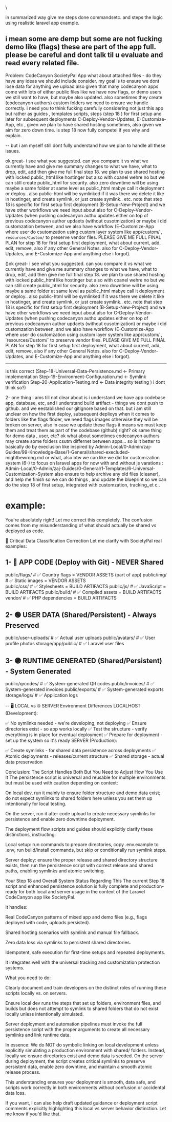 \

in summarized way give me steps done commandsetc. and steps the logic using realistic laravel app example.

## i mean some are demp but some are not fucking demo like (flags) these are part of the app full. please be careful and dont talk til u evaluate and read every related file.

Problem: CodeCanyon SocietyPal App
what about attached files - do they have any ideas we should include consider. my goal is to ensure we dont lose data for anything we upload also given that many codecanyon apps come with lots of either public files like we have now flags, or demo users we still want to have, but maybe also updated. also sometimes they create (codecanyon authors) custom folders we need to ensure we handle correctly. i need you to think fucking carefully considering not just this app but rather as guides , templates scripts, steps (step 18 ) for first setup and later for subsequent deployments C-Deploy-Vendor-Updates, E-Customize-App, etc , given we plan to have shared hosting sometimes, also given we aim for zero down time. is step 18 now fully competel if yes why and explain.

--
but i am myself still dont fully understand how we plan to handle all these issues.

ok great- i see what you suggested. can you compare it vs what we currently have and give me summary changes to what we have, what to drop, edit, add then give me full final step 18.
we plan to use shared hosting with locked public_html like hostinger but also with coanel wehre no but we can still create public_html for security. also zero downtime will be using maybe a same folder at same level as public_html mabye call it deployment or deploy.. also public-html will be symlinked if it was there we delete it like in hostinger, and create symlink, or just create symlink.. etc. note that step 18 is specific for first setup first deployment (B-Setup-New-Project) and we have other workflows we need input about also for C-Deploy-Vendor-Updates (when pushing codecanyon autho updates either on top of previous codecanyon author updaets (without cusotmization) or maybe i did customzation between, and we also have workflow (E-Customize-App where user do csutomzation using custom layer system like app/custom/ , `resources/Custom/` to preserve vendor files. PLEASE GIVE ME FULL FINAL PLAN for step 18 for first setup first deployment, what about current, add, edit, remove,
also if any other General Notes. also for C-Deploy-Vendor-Updates, and E-Customize-App and anything else i forgot).


()ok great- i see what you suggested. can you compare it vs what we currently have and give me summary changes to what we have, what to drop, edit, add then give me full final step 18.
we plan to use shared hosting with locked public\_html like hostinger but also with coanel wehre no but we can still create public\_html for security. also zero downtime will be using maybe a same folder at same level as public\_html mabye call it deployment or deploy.. also public-html will be symlinked if it was there we delete it like in hostinger, and create symlink, or just create symlink.. etc. note that step 18 is specific for first setup first deployment (B-Setup-New-Project) and we have other workflows we need input about also for C-Deploy-Vendor-Updates (when pushing codecanyon autho updates either on top of previous codecanyon author updaets (without cusotmization) or maybe i did customzation between, and we also have workflow (E-Customize-App where user do csutomzation using custom layer system like app/custom/ ,  \`resources/Custom/\` to preserve vendor files. PLEASE GIVE ME FULL FINAL PLAN for step 18 for first setup first deployment, what about current, add, edit, remove, 
also if any other General Notes. also for C-Deploy-Vendor-Updates, and E-Customize-App and anything else i forgot).

---

is this correct (Step-18-Universal-Data-Persistence.md ← Primary implementation
Step-19-Environment-Configuration.md ← Symlink verification
Step-20-Application-Testing.md ← Data integrity testing
) i dont think so?)

2- one thing i ams till not clear about is i understand we have app codebase app, database, etc, and i understand build artifact - things we dont push to github. and we eestablished our gitignore based on that.
but i am still unclear on how the first deploy, subsequent deplioys when it comes to folders like the flags floder, we need flags images otherwise they will be broken on server, also in case we update these flags it means we must keep them and treat them as part of the codebase (github) right?
ok same thing for demo data , user, etc?
ok what about sometimes codecanyon authors may create some folders csutm differnet between apps... so is it better to basically do by execlusion like inspired by Admin-Local/0-Admin/zaj-Guides/99-Knowledge-Base/1-General/shared-execluded-mightbewrong.md
or what, 
also btw we can like we did for customization system (6-) to focus on laravel apps for now with and without js varations : Admin-Local/0-Admin/zaj-Guides/0-General/1-Templates/6-Universal-Customization-System
also ensure to help archive any old files (cleaner), and help me finish so we can do things , and update the blueprint so we can do the step 18 of first setup, integrated with customzation, tracking,,et c..


# example:
You're absolutely right! Let me correct this completely. The confusion comes from my misunderstanding of what should actually be shared vs deployed as code.

🚨 Critical Data Classification Correction
Let me clarify with SocietyPal real examples:

## 1- 🔵 APP CODE (Deploy with Git) - NEVER Shared

public/flags/           # ✅ Country flags = VENDOR ASSETS (part of app)
public/img/             # ✅ Static images = VENDOR ASSETS  
public/css/             # ✅ Stylesheets = BUILD ARTIFACTS
public/js/              # ✅ JavaScript = BUILD ARTIFACTS
public/build/           # ✅ Compiled assets = BUILD ARTIFACTS
vendor/                 # ✅ PHP dependencies = BUILD ARTIFACTS


## 2- 🟢 USER DATA (Shared/Persistent) - Always Preserved
public/user-uploads/    # ✅ Actual user uploads
public/avatars/         # ✅ User profile photos
storage/app/public/     # ✅ Laravel user files


## 3- 🟣 RUNTIME GENERATED (Shared/Persistent) - System Generated
public/qrcodes/         # ✅ System-generated QR codes
public/invoices/        # ✅ System-generated invoices
public/exports/         # ✅ System-generated exports
storage/logs/           # ✅ Application logs

--
🖥️ LOCAL vs 🌐 SERVER Environment Differences
LOCALHOST (Development):

✅ No symlinks needed - we're developing, not deploying
✅ Ensure directories exist - so app works locally
✅ Test the structure - verify everything is in place for eventual deployment
✅ Prepare for deployment - set up the system so it's ready
SERVER (Production):

✅ Create symlinks - for shared data persistence across deployments
✅ Atomic deployments - releases/current structure
✅ Shared storage - actual data preservation


Conclusion: The Script Handles Both But You Need to Adjust How You Use It
The persistence script is universal and reusable for multiple environments but must be used with caution depending on context:

On local dev, run it mainly to ensure folder structure and demo data exist; do not expect symlinks to shared folders here unless you set them up intentionally for local testing.

On the server, run it after code upload to create necessary symlinks for persistence and enable zero downtime deployment.

The deployment flow scripts and guides should explicitly clarify these distinctions, instructing:

Local setup: run commands to prepare directories, copy .env.example to .env, run build/install commands, but skip or conditionally run symlink steps.

Server deploy: ensure the proper release and shared directory structure exists, then run the persistence script with correct release and shared paths, enabling symlinks and atomic switching.

Your Step 18 and Overall System Status Regarding This
The current Step 18 script and enhanced persistence solution is fully complete and production-ready for both local and server usage in the context of the Laravel CodeCanyon app like SocietyPal.

It handles:

Real CodeCanyon patterns of mixed app and demo files (e.g., flags deployed with code, uploads persisted).

Shared hosting scenarios with symlink and manual file fallback.

Zero data loss via symlinks to persistent shared directories.

Idempotent, safe execution for first-time setups and repeated deployments.

It integrates well with the universal tracking and customization protection systems.

What you need to do:

Clearly document and train developers on the distinct roles of running these scripts locally vs. on servers.

Ensure local dev runs the steps that set up folders, environment files, and builds but does not attempt to symlink to shared folders that do not exist locally unless intentionally simulated.

Server deployment and automation pipelines must invoke the full persistence script with the proper arguments to create all necessary symlinks and link runtime data.

In essence:
We do NOT do symbolic linking on local development unless explicitly simulating a production environment with shared/ folders. Instead, locally we ensure directories exist and demo data is seeded. On the server during deployment, the script creates critical symlinks to preserve persistent data, enable zero downtime, and maintain a smooth atomic release process.

This understanding ensures your deployment is smooth, data safe, and scripts work correctly in both environments without confusion or accidental data loss.

If you want, I can also help draft updated guidance or deployment script comments explicitly highlighting this local vs server behavior distinction. Let me know if you'd like that.

